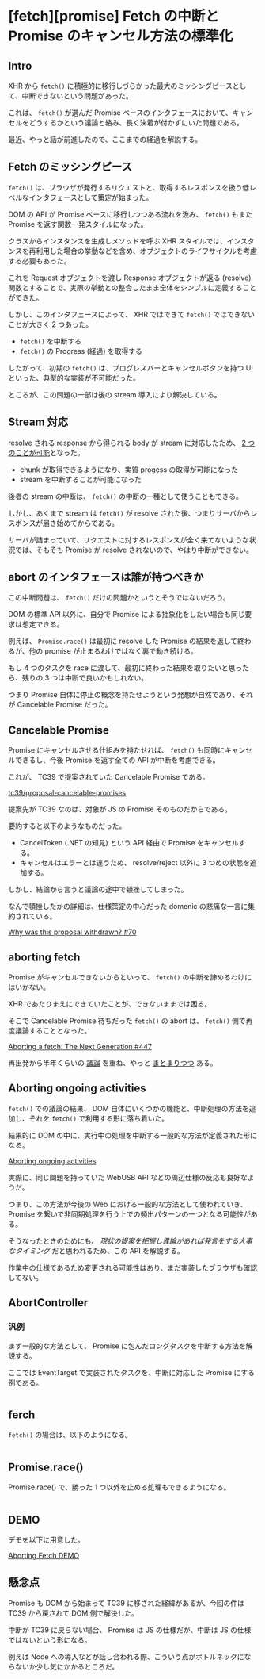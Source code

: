 # [fetch][promise] Fetch の中断と Promise のキャンセル方法の標準化

## Intro

XHR から `fetch()` に積極的に移行しづらかった最大のミッシングピースとして、中断できないという問題があった。

これは、 `fetch()` が選んだ Promise ベースのインタフェースにおいて、キャンセルをどうするかという議論と絡み、長く決着が付かずにいた問題である。

最近、やっと話が前進したので、ここまでの経過を解説する。


## Fetch のミッシングピース

`fetch()` は、ブラウザが発行するリクエストと、取得するレスポンスを扱う低レベルなインタフェースとして策定が始まった。

DOM の API が Promise ベースに移行しつつある流れを汲み、 `fetch()` もまた Promise を返す関数一発スタイルになった。

クラスからインスタンスを生成しメソッドを呼ぶ XHR スタイルでは、インスタンスを再利用した場合の挙動などを含め、オブジェクトのライフサイクルを考慮する必要もあった。

これを Request オブジェクトを渡し Response オブジェクトが返る (resolve) 関数とすることで、実際の挙動との整合したまま全体をシンプルに定義することができた。

しかし、このインタフェースによって、 XHR ではできて `fetch()` ではできないことが大きく 2 つあった。

- `fetch()` を中断する
- `fetch()` の Progress (経過) を取得する

したがって、初期の `fetch()` は、プログレスバーとキャンセルボタンを持つ UI といった、典型的な実装が不可能だった。

ところが、この問題の一部は後の stream 導入により解決している。


## Stream 対応

resolve される response から得られる body が stream に対応したため、 [2 つのことが可能](https://blog.jxck.io/entries/2016-07-21/fetch-progress-cancel.html)となった。

- chunk が取得できるようになり、実質 progess の取得が可能になった
- stream を中断することが可能になった

後者の stream の中断は、 `fetch()` の中断の一種として使うこともできる。

しかし、あくまで stream は `fetch()` が resolve された後、つまりサーバからレスポンスが届き始めてからである。

サーバが詰まっていて、リクエストに対するレスポンスが全く来てないような状況では、そもそも Promise  が resolve されないので、やはり中断ができない。


## abort のインタフェースは誰が持つべきか

この中断問題は、 `fetch()` だけの問題かというとそうではないだろう。

DOM の標準 API 以外に、自分で Promise による抽象化をしたい場合も同じ要求は想定できる。

例えば、 `Promise.race()` は最初に resolve した Promise の結果を返して終わるが、他の promise が止まるわけではなく裏で動き続ける。

もし 4 つのタスクを race に渡して、最初に終わった結果を取りたいと思ったら、残りの 3 つは中断で良いかもしれない。

つまり Promise 自体に停止の概念を持たせようという発想が自然であり、それが Cancelable Promise だった。


## Cancelable Promise

Promise にキャンセルさせる仕組みを持たせれば、 `fetch()` も同時にキャンセルできるし、今後 Promise を返す全ての API が中断を考慮できる。

これが、 TC39 で提案されていた Cancelable Promise である。

[tc39/proposal-cancelable-promises](https://github.com/tc39/proposal-cancelable-promises/)

提案先が TC39 なのは、対象が JS の Promise そのものだからである。

要約すると以下のようなものだった。

- CancelToken (.NET の知見) という API 経由で Promise をキャンセルする。
- キャンセルはエラーとは違うため、 resolve/reject 以外に 3 つめの状態を追加する。

しかし、結論から言うと議論の途中で頓挫してしまった。

なんで頓挫したかの詳細は、仕様策定の中心だった domenic の悲痛な一言に集約されている。

[Why was this proposal withdrawn? #70](https://github.com/tc39/proposal-cancelable-promises/issues/70#issuecomment-267414933)


## aborting fetch

Promise がキャンセルできないからといって、 `fetch()` の中断を諦めるわけにはいかない。

XHR であたりまえにできていたことが、できないままでは困る。

そこで Cancelable Promise 待ちだった `fetch()` の abort は、 `fetch()` 側で再度議論することとなった。

[Aborting a fetch: The Next Generation #447](https://github.com/whatwg/fetch/issues/447)

再出発から半年くらいの [議論](https://github.com/whatwg/fetch/pull/523) を重ね、やっと [まとまりつつ](https://github.com/w3c/web-platform-tests/pull/6484#issuecomment-315775251) ある。


## Aborting ongoing activities

`fetch()` での議論の結果、 DOM 自体にいくつかの機能と、中断処理の方法を追加し、それを `fetch()` で利用する形に落ち着いた。

結果的に DOM の中に、実行中の処理を中断する一般的な方法が定義された形になる。

[Aborting ongoing activities](https://dom.spec.whatwg.org/#aborting-ongoing-activities)

実際に、同じ問題を持っていた WebUSB API などの周辺仕様の反応も良好なようだ。

つまり、この方法が今後の Web における一般的な方法として使われていき、 Promise を繋いで非同期処理を行う上での頻出パターンの一つとなる可能性がある。

そうなったときのためにも、 *現状の提案を把握し異論があれば発言をする大事なタイミング* だと思われるため、この API を解説する。

作業中の仕様であるため変更される可能性はあり、まだ実装したブラウザも確認してない。


## AbortController


### 汎例

まず一般的な方法として、 Promise に包んだロングタスクを中断する方法を解説する。

ここでは EventTarget で実装されたタスクを、中断に対応した Promise にする例である。


```js:long-task.js
```


## ferch

`fetch()` の場合は、以下のようになる。


```js:aborting-fetch.js
```


## Promise.race()

Promise.race() で、勝った 1 つ以外を止める処理もできるようになる。


```js:race-fetch.js
```


## DEMO

デモを以下に用意した。

[Aborting Fetch DEMO](https://labs.jxck.io/fetch/abort.html)


## 懸念点

Promise も DOM から始まって TC39 に移された経緯があるが、今回の件は TC39 から戻されて DOM 側で解決した。

中断が TC39 に戻らない場合、 Promise は JS の仕様だが、中断は JS の仕様ではないという形になる。

例えば Node への導入などが話し合われる際、こういう点がボトルネックにならないか少し気にかかるところだ。
